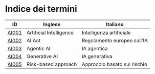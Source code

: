 # Indice dei termini

| ID | Inglese | Italiano |
|---|---|---|
| [AI001](./AI001.md) | Artificial Intelligence | Intelligenza artificiale |
| [AI002](./AI002.md) | AI Act | Regolamento europeo sull’IA |
| [AI003](./AI003.md) | Agentic AI | IA agentica |
| [AI004](./AI004.md) | Generative AI | IA generativa |
| [AI005](./AI005.md) | Risk-based approach | Approccio basato sul rischio |